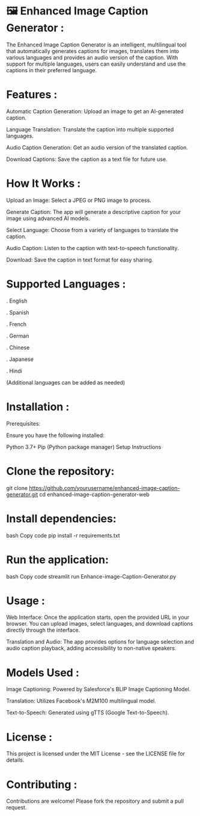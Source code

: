 # 🖼️ Enhanced Image Caption Generator :

The Enhanced Image Caption Generator is an intelligent, multilingual tool that automatically generates captions for images, translates them into various languages and provides an audio version of the caption. With support for multiple languages, users can easily understand and use the captions in their preferred language.

# Features : 

Automatic Caption Generation: Upload an image to get an AI-generated caption.

Language Translation: Translate the caption into multiple supported languages.

Audio Caption Generation: Get an audio version of the translated caption.

Download Captions: Save the caption as a text file for future use.

# How It Works :

Upload an Image: Select a JPEG or PNG image to process.

Generate Caption: The app will generate a descriptive caption for your image using advanced AI models.

Select Language: Choose from a variety of languages to translate the caption.

Audio Caption: Listen to the caption with text-to-speech functionality.

Download: Save the caption in text format for easy sharing.

# Supported Languages : 

. English

. Spanish

. French

. German

. Chinese

. Japanese

. Hindi

(Additional languages can be added as needed)

# Installation :

Prerequisites:

Ensure you have the following installed:

Python 3.7+
Pip (Python package manager)
Setup Instructions

# Clone the repository:

git clone https://github.com/yourusername/enhanced-image-caption-generator.git
cd enhanced-image-caption-generator-web

# Install dependencies:

bash
Copy code
pip install -r requirements.txt

# Run the application:

bash
Copy code
streamlit run Enhance-image-Caption-Generator.py

# Usage :

Web Interface: Once the application starts, open the provided URL in your browser. You can upload images, select languages, and download captions directly through the interface.

Translation and Audio: The app provides options for language selection and audio caption playback, adding accessibility to non-native speakers.

# Models Used :
Image Captioning: Powered by Salesforce's BLIP Image Captioning Model.

Translation: Utilizes Facebook's M2M100 multilingual model.

Text-to-Speech: Generated using gTTS (Google Text-to-Speech).

# License :
This project is licensed under the MIT License - see the LICENSE file for details.

# Contributing :
Contributions are welcome! Please fork the repository and submit a pull request.
